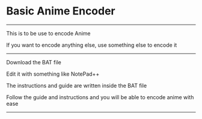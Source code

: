 # Basic Anime Encoder

-----

This is to be use to encode Anime

If you want to encode anything else, use something else to encode it

-----

Download the BAT file

Edit it with something like NotePad++

The instructions and guide are written inside the BAT file

Follow the guide and instructions and you will be able to encode anime with ease

-----
